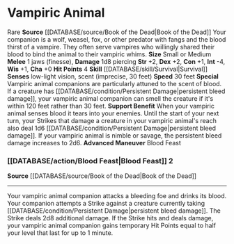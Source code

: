 ﻿---
charisma: '+0'
constitution: '+1'
dexterity: '+2'
hp: '4'
id: '41'
intelligence: '-4'
land_speed: '30'
max_speed: '30'
name: Vampiric Animal
rarity: Rare
sense:
- low-light vision
- scent(imprecise
- 30 feet)
size: Small, Medium
skill:
- '[[DATABASE/skill/Survival|Survival]]'
source: '[[DATABASE/source/Book of the Dead|Book of the Dead]]'
speed:
- 30 feet
strength: '+2'
strength_req: '2'
trait:
- '[[DATABASE/trait/Rare|Rare]]'
type: Animal Companion
wisdom: '+1'

---
# Vampiric Animal

<span class="trait-rare item-trait">Rare</span>
**Source** [[DATABASE/source/Book of the Dead|Book of the Dead]]
Your companion is a wolf, weasel, fox, or other predator with fangs and the blood thirst of a vampire. They often serve vampires who willingly shared their blood to bind the animal to their vampiric whims.
**Size** Small or Medium
**Melee** <span class="action-icon">1</span> jaws (finesse), **Damage** 1d8 piercing
**Str** +2, **Dex** +2, **Con** +1, **Int** -4, **Wis** +1, **Cha** +0
**Hit Points** 4
**Skill** [[DATABASE/skill/Survival|Survival]] 
**Senses** low-light vision, scent (imprecise, 30 feet)
**Speed** 30 feet
**Special** Vampiric animal companions are particularly attuned to the scent of blood. If a creature has [[DATABASE/condition/Persistent Damage|persistent bleed damage]], your vampiric animal companion can smell the creature if it's within 120 feet rather than 30 feet.
**Support Benefit** When your vampiric animal senses blood it tears into your enemies. Until the start of your next turn, your Strikes that damage a creature in your vampiric animal's reach also deal 1d6 [[DATABASE/condition/Persistent Damage|persistent bleed damage]]. If your vampiric animal is nimble or savage, the persistent bleed damage increases to 2d6.
**Advanced Maneuver** Blood Feast

### [[DATABASE/action/Blood Feast|Blood Feast]] <span class="action-icon">2</span>

**Source** [[DATABASE/source/Book of the Dead|Book of the Dead]]

---
Your vampiric animal companion attacks a bleeding foe and drinks its blood. Your companion attempts a Strike against a creature currently taking [[DATABASE/condition/Persistent Damage|persistent bleed damage]]. The Strike deals 2d8 additional damage. If the Strike hits and deals damage, your vampiric animal companion gains temporary Hit Points equal to half your level that last for up to 1 minute.